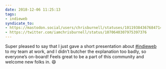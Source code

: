 ```yaml
---
date: 2018-12-06 11:25:13
tags:
- indieweb
syndicate_to:
- https://mastodon.social/users/chrisburnell/statuses/101193843676847142
- https://twitter.com/iamchrisburnell/status/1070640307975397376
---
```




Super pleased to say that I just gave a short presentation about <a href="https://twitter.com/hashtag/indieweb" rel="external">#indieweb</a> to my team at work, and I didn’t butcher the explanation too badly, so everyone’s on-board! Feels great to be a part of this community and welcome new folks in. 😄
